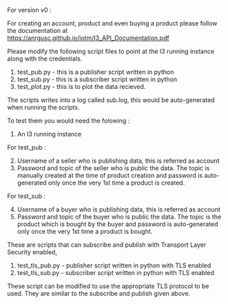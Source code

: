 For version v0 :

For creating an account, product and even buying a product please follow the documentation at https://anrgusc.github.io/iotm/I3_API_Documentation.pdf

Please modify the following script files to point at the I3 running instance along with the credentials.

1. test_pub.py - this is a publisher script written in python
2. test_sub.py - this is a subscriber script written in python
3. test_plot.py - this is to plot the data recieved.

The scripts writes into a log called sub.log, this would be auto-generated when running the scripts.

To test them you would need the folowing :
1. An I3 running instance

For test_pub :

2. Username of a seller who is publishing data, this is referred as account
3. Password and topic of the seller who is public the data. The topic is manually created at the time of product creation and password is auto-generated only once the very 1st time a product is created.

For test_sub :

4. Username of a buyer who is publishing data, this is referred as account
5. Password and topic of the buyer who is public the data. The topic is the product which is bought by the buyer and password is auto-generated only once the very 1st time a product is bought.

These are scripts that can subscribe and publish with  Transport Layer Security enabled,

1. test_tls_pub.py - publisher script written in python with TLS enabled
2. test_tls_sub.py - subscriber script written in python with TLS enabled

These script can be modified to use the appropriate TLS protocol to be used. They are similar to the subscribe and publish given above. 